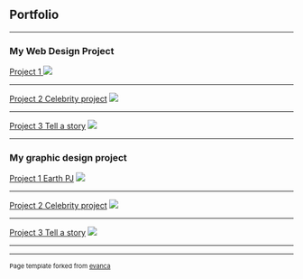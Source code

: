 ## Portfolio

---

### My Web Design Project

[Project 1 ](/sample_page)
<img src="(popart.jpg?raw=true)"/>

---
[Project 2 Celebrity project](/pdf/sample_presentation.pdf)
<img src="(https://trinket.io/html/7bc9715147?runMode=autorun)"/>

---
[Project 3 Tell a story](http://example.com/)
<img src="(https://trinket.io/html/0158dd8a31?runMode=autorun)"/>

---

### My graphic design project 

[Project 1 Earth PJ](/sample_page)
<img src="[images/dummy_thumbnail.jpg?raw=true](https://trinket.io/html/421b7ace9c?runMode=autorun)"/>

---
[Project 2 Celebrity project](/pdf/sample_presentation.pdf)
<img src="[images/dummy_thumbnail.jpg?raw=true](https://trinket.io/html/7bc9715147?runMode=autorun)"/>

---
[Project 3 Tell a story](http://example.com/)
<img src="[images/dummy_thumbnail.jpg?raw=true](https://trinket.io/html/0158dd8a31?runMode=autorun)"/>

---






---
<p style="font-size:11px">Page template forked from <a href="https://github.com/evanca/quick-portfolio">evanca</a></p>
<!-- Remove above link if you don't want to attibute -->
